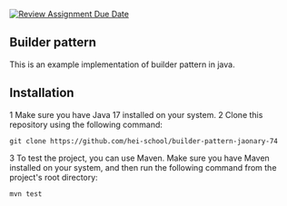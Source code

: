 [![Review Assignment Due Date](https://classroom.github.com/assets/deadline-readme-button-24ddc0f5d75046c5622901739e7c5dd533143b0c8e959d652212380cedb1ea36.svg)](https://classroom.github.com/a/eYTuOlgZ)

## Builder pattern
This is an example implementation of builder pattern in java.

## Installation
1 Make sure you have Java 17 installed on your system.
2 Clone this repository using the following command:

    git clone https://github.com/hei-school/builder-pattern-jaonary-74
3 To test the project, you can use Maven. Make sure you have Maven installed on your system, and then run the following command from the project's root directory:

    mvn test